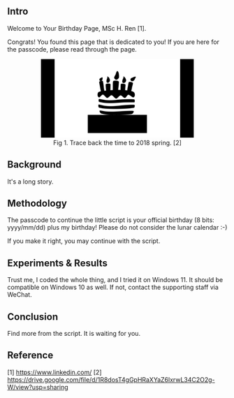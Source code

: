 ## Intro

Welcome to Your Birthday Page, MSc H. Ren [1].

Congrats! You found this page that is dedicated to you! If you are here for the passcode, please read through the page.
<div align=center><img width = '350' height ='180' src ="cake.jpg"/></div>
<!-- ![Image](https://github.com/RHP-ZBC/RHP-ZBC.github.io/blob/main/cake.jpg) -->
<div align=center>Fig 1. Trace back the time to 2018 spring. [2] </div>

## Background

It's a long story.

## Methodology

The passcode to continue the little script is your official birthday (8 bits: yyyy/mm/dd) plus my birthday! Please do not consider the lunar calendar :-)

If you make it right, you may continue with the script. 

## Experiments & Results

Trust me, I coded the whole thing, and I tried it on Windows 11. It should be compatible on Windows 10 as well. If not, contact the supporting staff via WeChat.

## Conclusion

Find more from the script. It is waiting for you.

## Reference

[1] https://www.linkedin.com/
[2] https://drive.google.com/file/d/1R8dosT4gGpHRaXYaZ6lxrwL34C2O2g-W/view?usp=sharing

<!-- You can use the [editor on GitHub](https://github.com/RHP-ZBC/RHP-ZBC.github.io/edit/main/index.md) to maintain and preview the content for your website in Markdown files.

Whenever you commit to this repository, GitHub Pages will run [Jekyll](https://jekyllrb.com/) to rebuild the pages in your site, from the content in your Markdown files.

### Markdown

Markdown is a lightweight and easy-to-use syntax for styling your writing. It includes conventions for

```markdown
Syntax highlighted code block

# Header 1
## Header 2
### Header 3

- Bulleted
- List

1. Numbered
2. List

**Bold** and _Italic_ and `Code` text

[Link](url) and ![Image](src)
```

For more details see [Basic writing and formatting syntax](https://docs.github.com/en/github/writing-on-github/getting-started-with-writing-and-formatting-on-github/basic-writing-and-formatting-syntax).

### Jekyll Themes

Your Pages site will use the layout and styles from the Jekyll theme you have selected in your [repository settings](https://github.com/RHP-ZBC/RHP-ZBC.github.io/settings/pages). The name of this theme is saved in the Jekyll `_config.yml` configuration file.

### Support or Contact

Having trouble with Pages? Check out our [documentation](https://docs.github.com/categories/github-pages-basics/) or [contact support](https://support.github.com/contact) and we’ll help you sort it out. -->
